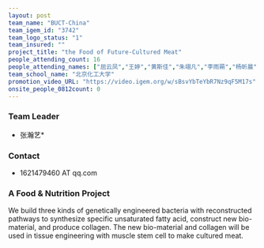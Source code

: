 ```yaml
---
layout: post
team_name: "BUCT-China"
team_igem_id: "3742"
team_logo_status: "1"
team_insured: ""
project_title: "the Food of Future-Cultured Meat"
people_attending_count: 16
people_attending_names: ["屈云凤","王婷","黄斯佳","朱翊凡","李雨蒴","杨昕晨","徐海川","杨洋","朱馨仪","杨斯潆","马昕毓","谢曦雯","吕文涛","张抒雨","张鑫伟","张炜亮"]
team_school_name: "北京化工大学"
promotion_video_URL: "https://video.igem.org/w/sBsvYbTeYbR7Nz9qF5M17s"
onsite_people_0812count: 0
---
```



### Team Leader
* 张瀚艺*

### Contact
* 1621479460 AT qq.com

### A Food &amp; Nutrition Project

We build three kinds of genetically engineered bacteria with reconstructed pathways to synthesize specific unsaturated fatty acid, construct new bio-material, and produce collagen. The new bio-material and collagen will be used in tissue engineering with muscle stem cell to make cultured meat.

